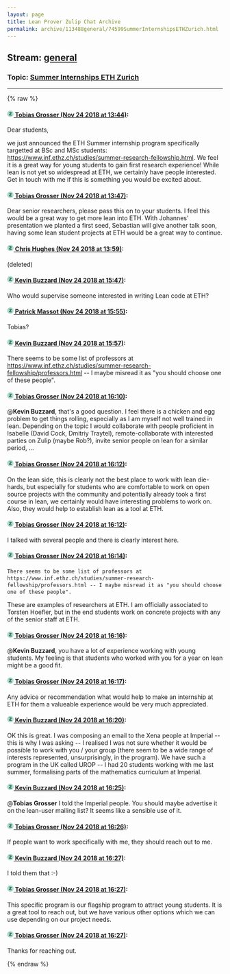 ```yaml
---
layout: page
title: Lean Prover Zulip Chat Archive 
permalink: archive/113488general/74599SummerInternshipsETHZurich.html
---
```


## Stream: [general](index.html)
### Topic: [Summer Internships ETH Zurich](74599SummerInternshipsETHZurich.html)

---


{% raw %}
#### [![Click to go to Zulip](../../assets/img/zulip2.png) Tobias Grosser (Nov 24 2018 at 13:44)](https://leanprover.zulipchat.com/#narrow/stream/113488-general/topic/Summer%20Internships%20ETH%20Zurich/near/148276335):
Dear students,

we just announced the ETH Summer internship program specifically targetted at BSc and MSc students: https://www.inf.ethz.ch/studies/summer-research-fellowship.html. We feel it is a great way for young students to gain first research experience! While lean is not yet so widespread at ETH, we certainly have people interested. Get in touch with me if this is something you would be excited about.

#### [![Click to go to Zulip](../../assets/img/zulip2.png) Tobias Grosser (Nov 24 2018 at 13:47)](https://leanprover.zulipchat.com/#narrow/stream/113488-general/topic/Summer%20Internships%20ETH%20Zurich/near/148276415):
Dear senior researchers, please pass this on to your students. I feel this would be a great way to get more lean into ETH. With Johannes' presentation we planted a first seed, Sebastian will give another talk soon, having some lean student projects at ETH would be a great way to continue.

#### [![Click to go to Zulip](../../assets/img/zulip2.png) Chris Hughes (Nov 24 2018 at 13:59)](https://leanprover.zulipchat.com/#narrow/stream/113488-general/topic/Summer%20Internships%20ETH%20Zurich/near/148276741):
(deleted)

#### [![Click to go to Zulip](../../assets/img/zulip2.png) Kevin Buzzard (Nov 24 2018 at 15:47)](https://leanprover.zulipchat.com/#narrow/stream/113488-general/topic/Summer%20Internships%20ETH%20Zurich/near/148279986):
Who would supervise someone interested in writing Lean code at ETH?

#### [![Click to go to Zulip](../../assets/img/zulip2.png) Patrick Massot (Nov 24 2018 at 15:55)](https://leanprover.zulipchat.com/#narrow/stream/113488-general/topic/Summer%20Internships%20ETH%20Zurich/near/148280224):
Tobias?

#### [![Click to go to Zulip](../../assets/img/zulip2.png) Kevin Buzzard (Nov 24 2018 at 15:57)](https://leanprover.zulipchat.com/#narrow/stream/113488-general/topic/Summer%20Internships%20ETH%20Zurich/near/148280272):
There seems to be some list of professors at https://www.inf.ethz.ch/studies/summer-research-fellowship/professors.html -- I maybe misread it as "you should choose one of these people".

#### [![Click to go to Zulip](../../assets/img/zulip2.png) Tobias Grosser (Nov 24 2018 at 16:10)](https://leanprover.zulipchat.com/#narrow/stream/113488-general/topic/Summer%20Internships%20ETH%20Zurich/near/148280678):
@**Kevin Buzzard**, that's a good question. I feel there is a chicken and egg problem to get things rolling, especially as I am myself not well trained in lean. Depending on the topic I would collaborate with people proficient in Isabelle (David Cock, Dmitriy Traytel), remote-collaborate with interested parties on Zulip (maybe Rob?),  invite senior people on lean for a similar period, ...

#### [![Click to go to Zulip](../../assets/img/zulip2.png) Tobias Grosser (Nov 24 2018 at 16:12)](https://leanprover.zulipchat.com/#narrow/stream/113488-general/topic/Summer%20Internships%20ETH%20Zurich/near/148280735):
On the lean side, this is clearly not the best place to work with lean die-hards, but especially for students who are comfortable to work on open source projects with the community and potentially already took a first course in lean, we certainly would have interesting problems to work on. Also, they would help to establish lean as a tool at ETH.

#### [![Click to go to Zulip](../../assets/img/zulip2.png) Tobias Grosser (Nov 24 2018 at 16:12)](https://leanprover.zulipchat.com/#narrow/stream/113488-general/topic/Summer%20Internships%20ETH%20Zurich/near/148280738):
I talked with several people and there is clearly interest here.

#### [![Click to go to Zulip](../../assets/img/zulip2.png) Tobias Grosser (Nov 24 2018 at 16:14)](https://leanprover.zulipchat.com/#narrow/stream/113488-general/topic/Summer%20Internships%20ETH%20Zurich/near/148280789):
```quote
There seems to be some list of professors at https://www.inf.ethz.ch/studies/summer-research-fellowship/professors.html -- I maybe misread it as "you should choose one of these people".
```
These are examples of researchers at ETH. I am officially associated to Torsten Hoefler, but in the end students work on concrete projects with any of the senior staff at ETH.

#### [![Click to go to Zulip](../../assets/img/zulip2.png) Tobias Grosser (Nov 24 2018 at 16:16)](https://leanprover.zulipchat.com/#narrow/stream/113488-general/topic/Summer%20Internships%20ETH%20Zurich/near/148280849):
@**Kevin Buzzard**, you have a lot of experience working with young students. My feeling is that students who worked with you for a year on lean might be a good fit.

#### [![Click to go to Zulip](../../assets/img/zulip2.png) Tobias Grosser (Nov 24 2018 at 16:17)](https://leanprover.zulipchat.com/#narrow/stream/113488-general/topic/Summer%20Internships%20ETH%20Zurich/near/148280861):
Any advice or recommendation what would help to make an internship at ETH for them a valueable experience would be very much appreciated.

#### [![Click to go to Zulip](../../assets/img/zulip2.png) Kevin Buzzard (Nov 24 2018 at 16:20)](https://leanprover.zulipchat.com/#narrow/stream/113488-general/topic/Summer%20Internships%20ETH%20Zurich/near/148280961):
OK this is great. I was composing an email to the Xena people at Imperial -- this is why I was asking -- I realised I was not sure whether it would be possible to work with you / your group (there seem to be a wide range of interests represented, unsurprisingly, in the program). We have such a program in the UK called UROP -- I had 20 students working with me last summer, formalising parts of the mathematics curriculum at Imperial.

#### [![Click to go to Zulip](../../assets/img/zulip2.png) Kevin Buzzard (Nov 24 2018 at 16:25)](https://leanprover.zulipchat.com/#narrow/stream/113488-general/topic/Summer%20Internships%20ETH%20Zurich/near/148281113):
@**Tobias Grosser** I told the Imperial people. You should maybe advertise it on the lean-user mailing list? It seems like a sensible use of it.

#### [![Click to go to Zulip](../../assets/img/zulip2.png) Tobias Grosser (Nov 24 2018 at 16:26)](https://leanprover.zulipchat.com/#narrow/stream/113488-general/topic/Summer%20Internships%20ETH%20Zurich/near/148281157):
If people want to work specifically with me, they should reach out to me.

#### [![Click to go to Zulip](../../assets/img/zulip2.png) Kevin Buzzard (Nov 24 2018 at 16:27)](https://leanprover.zulipchat.com/#narrow/stream/113488-general/topic/Summer%20Internships%20ETH%20Zurich/near/148281170):
I told them that :-)

#### [![Click to go to Zulip](../../assets/img/zulip2.png) Tobias Grosser (Nov 24 2018 at 16:27)](https://leanprover.zulipchat.com/#narrow/stream/113488-general/topic/Summer%20Internships%20ETH%20Zurich/near/148281171):
This specific program is our flagship program to attract young students. It is a great tool to reach out, but we have various other options which we can use depending on our project needs.

#### [![Click to go to Zulip](../../assets/img/zulip2.png) Tobias Grosser (Nov 24 2018 at 16:27)](https://leanprover.zulipchat.com/#narrow/stream/113488-general/topic/Summer%20Internships%20ETH%20Zurich/near/148281176):
Thanks for reaching out.


{% endraw %}

